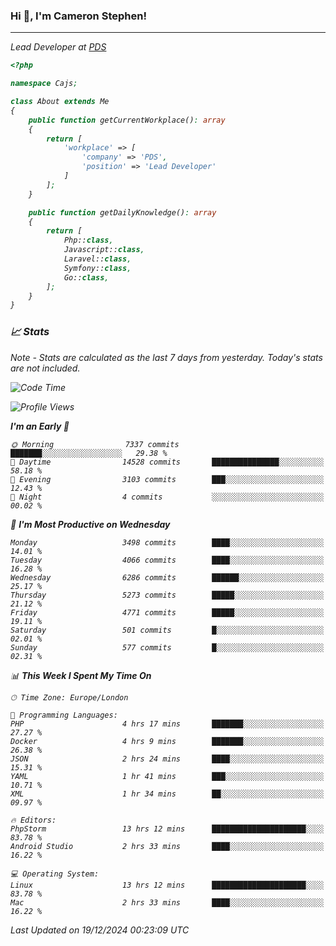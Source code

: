 ### Hi 👋, I'm Cameron Stephen!
<hr>
<p><em>Lead Developer at <a href="https://prindatasolutions.co.uk">PDS</a></p>


```php
<?php

namespace Cajs;

class About extends Me
{
    public function getCurrentWorkplace(): array
    {
        return [
            'workplace' => [
                'company' => 'PDS',
                'position' => 'Lead Developer'
            ]
        ];
    }

    public function getDailyKnowledge(): array
    {
        return [
            Php::class,
            Javascript::class,
            Laravel::class,
            Symfony::class,
            Go::class,
        ];
    }
}
```

### 📈 Stats
<p><em>Note - Stats are calculated as the last 7 days from yesterday. Today's stats are not included.</em></p>


<!--START_SECTION:waka-->
![Code Time](http://img.shields.io/badge/Code%20Time-4%2C143%20hrs%205%20mins-blue)

![Profile Views](http://img.shields.io/badge/Profile%20Views-0-blue)

**I'm an Early 🐤** 

```text
🌞 Morning                7337 commits        ███████░░░░░░░░░░░░░░░░░░   29.38 % 
🌆 Daytime                14528 commits       ███████████████░░░░░░░░░░   58.18 % 
🌃 Evening                3103 commits        ███░░░░░░░░░░░░░░░░░░░░░░   12.43 % 
🌙 Night                  4 commits           ░░░░░░░░░░░░░░░░░░░░░░░░░   00.02 % 
```
📅 **I'm Most Productive on Wednesday** 

```text
Monday                   3498 commits        ████░░░░░░░░░░░░░░░░░░░░░   14.01 % 
Tuesday                  4066 commits        ████░░░░░░░░░░░░░░░░░░░░░   16.28 % 
Wednesday                6286 commits        ██████░░░░░░░░░░░░░░░░░░░   25.17 % 
Thursday                 5273 commits        █████░░░░░░░░░░░░░░░░░░░░   21.12 % 
Friday                   4771 commits        █████░░░░░░░░░░░░░░░░░░░░   19.11 % 
Saturday                 501 commits         █░░░░░░░░░░░░░░░░░░░░░░░░   02.01 % 
Sunday                   577 commits         █░░░░░░░░░░░░░░░░░░░░░░░░   02.31 % 
```


📊 **This Week I Spent My Time On** 

```text
🕑︎ Time Zone: Europe/London

💬 Programming Languages: 
PHP                      4 hrs 17 mins       ███████░░░░░░░░░░░░░░░░░░   27.27 % 
Docker                   4 hrs 9 mins        ███████░░░░░░░░░░░░░░░░░░   26.38 % 
JSON                     2 hrs 24 mins       ████░░░░░░░░░░░░░░░░░░░░░   15.31 % 
YAML                     1 hr 41 mins        ███░░░░░░░░░░░░░░░░░░░░░░   10.71 % 
XML                      1 hr 34 mins        ██░░░░░░░░░░░░░░░░░░░░░░░   09.97 % 

🔥 Editors: 
PhpStorm                 13 hrs 12 mins      █████████████████████░░░░   83.78 % 
Android Studio           2 hrs 33 mins       ████░░░░░░░░░░░░░░░░░░░░░   16.22 % 

💻 Operating System: 
Linux                    13 hrs 12 mins      █████████████████████░░░░   83.78 % 
Mac                      2 hrs 33 mins       ████░░░░░░░░░░░░░░░░░░░░░   16.22 % 
```


 Last Updated on 19/12/2024 00:23:09 UTC
<!--END_SECTION:waka-->
